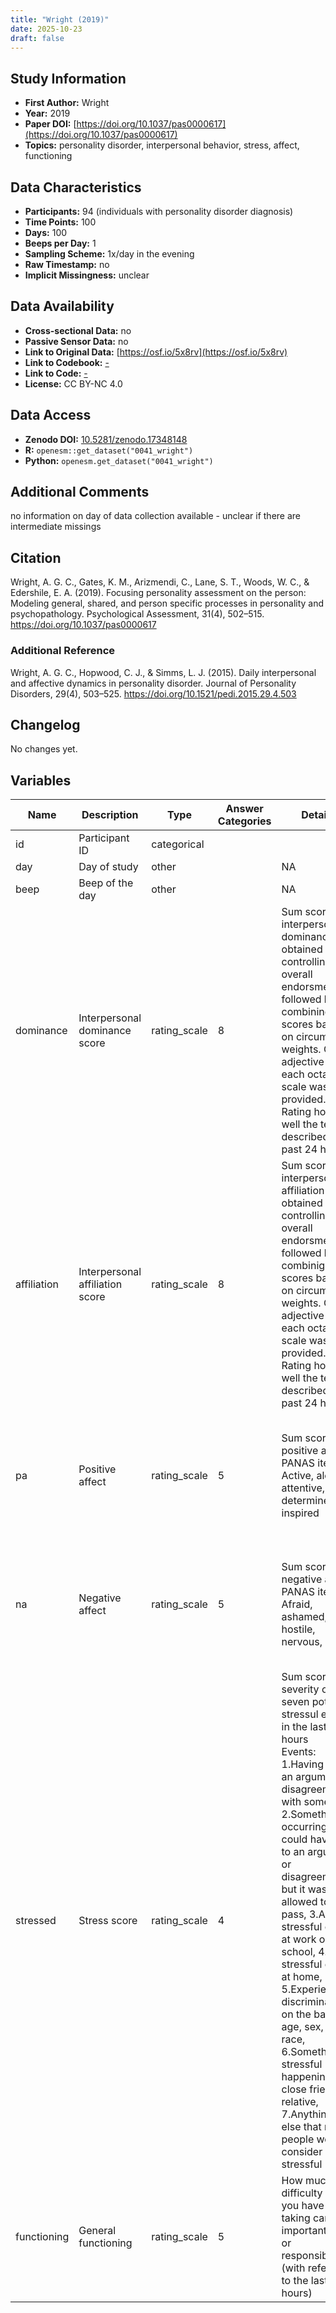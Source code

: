 ```yaml
---
title: "Wright (2019)"
date: 2025-10-23
draft: false
---
```



## Study Information

- **First Author:** Wright
- **Year:** 2019
- **Paper DOI:** [https://doi.org/10.1037/pas0000617](https://doi.org/10.1037/pas0000617)
- **Topics:** personality disorder, interpersonal behavior, stress, affect, functioning

## Data Characteristics

- **Participants:** 94 (individuals with personality disorder diagnosis)
- **Time Points:** 100
- **Days:** 100
- **Beeps per Day:** 1
- **Sampling Scheme:** 1x/day in the evening
- **Raw Timestamp:** no
- **Implicit Missingness:** unclear

## Data Availability

- **Cross-sectional Data:** no
- **Passive Sensor Data:** no
- **Link to Original Data:** [https://osf.io/5x8rv](https://osf.io/5x8rv)
- **Link to Codebook:** [-](-)
- **Link to Code:** [-](-)
- **License:** CC BY-NC 4.0

## Data Access

- **Zenodo DOI:** [10.5281/zenodo.17348148](https://doi.org/10.5281/zenodo.17348148)
- **R:** `openesm::get_dataset("0041_wright")`
- **Python:** `openesm.get_dataset("0041_wright")`

## Additional Comments

no information on day of data collection available - unclear if there are intermediate missings


## Citation

Wright, A. G. C., Gates, K. M., Arizmendi, C., Lane, S. T., Woods, W. C., & Edershile, E. A. (2019). Focusing personality assessment on the person: Modeling general, shared, and person specific processes in personality and psychopathology. Psychological Assessment, 31(4), 502–515. https://doi.org/10.1037/pas0000617



### Additional Reference

Wright, A. G. C., Hopwood, C. J., & Simms, L. J. (2015). Daily interpersonal and affective dynamics in personality disorder. Journal of Personality Disorders, 29(4), 503–525. https://doi.org/10.1521/pedi.2015.29.4.503



## Changelog

No changes yet.

## Variables

| Name | Description | Type | Answer Categories | Details | Labels | Transformation | Source | Assessment Type | Construct | Comments |
|------|-------------|------|------------------|---------|--------|----------------|--------|----------------|----------|----------|
| id | Participant ID | categorical |  |  |  |  |  | Daily |  |  |
| day | Day of study | other |  | NA |  |  |  | Daily |  |  |
| beep | Beep of the day | other |  | NA |  |  |  | Daily |  |  |
| dominance | Interpersonal dominance score | rating_scale | 8 | Sum score of interpersonal dominance obtained after controlling for overall endorsment, followed by combining scores based on circumplex weights. One adjective from each octant scale was provided. Rating how well the term described their past 24 hours. | 1 = Extremely inaccurate<br>8 = Extremely accurate | sum score | Subset of interpersonal adjective scale | Daily | interpersonal dominance, social behavior, big five, extraversion |  |
| affiliation | Interpersonal affiliation score | rating_scale | 8 | Sum score of interpersonal affiliation obtained after controlling for overall endorsment, followed by combinig scores based on circumplex weights. One adjective from each octant scale was provided. Rating how well the term described their past 24 hours. | 1 = Extremely inaccurate<br>8 = Extremely accurate | sum score | Subset of interpersonal adjective scale | Daily | interpersonal affiliation, social behavior, big five, agreeableness |  |
| pa | Positive affect | rating_scale | 5 | Sum score of positive affect PANAS items: Active, alert, attentive, determined, inspired | 1 = Very slightly or not at all<br>2 = A little<br>3 = Moderately<br>4 = Quite a bit<br>5 = Very much | sum score | PANAS | Daily | positive affect, affect |  |
| na | Negative affect | rating_scale | 5 | Sum score of negative affect PANAS items: Afraid, ashamed, hostile, nervous, upset | 1 = Very slightly or not at all<br>2 = A little<br>3 = Moderately<br>4 = Quite a bit<br>5 = Very much | sum score | PANAS | Daily | negative affect, affect |  |
| stressed | Stress score | rating_scale | 4 | Sum score of severity of seven potential stressul events in the last 24 hours<br>Events: 1.Having had an argument or disagreement with someone, 2.Something occurring that could have led to an argument or disagreement but it was allowed to pass, 3.A stressful event at work or school, 4.A stressful event at home, 5.Experiencing discrimination on the basis of age, sex, or race, 6.Something stressful happening to a close friend or relative, 7.Anything else that most people would consider stressful | 1 = Not at all<br>2 = Not very<br>3 = Somewhat<br>4 = Very | sum score | Daily Inventory of Stressful Events | Daily | stress, negative affect, affect |  |
| functioning | General functioning | rating_scale | 5 | How much difficulty did you have in taking care of important tasks or responsibilites? (with reference to the last 24 hours) | 1 = None<br>2 = Mild<br>3 = Moderate<br>4 = Severe<br>5 = Extreme (Could not do) |  |  | Daily | functional impairment, daily functioning |  |
